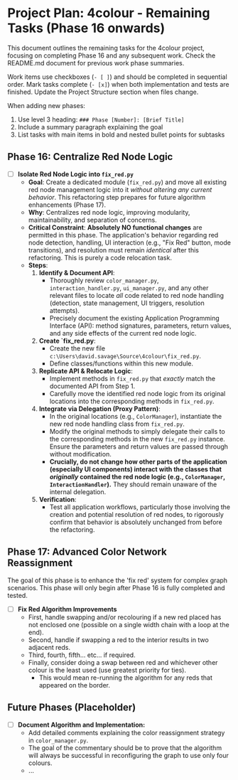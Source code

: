 # Project Plan: 4colour - Remaining Tasks (Phase 16 onwards)

This document outlines the remaining tasks for the 4colour project, focusing on completing Phase 16 and any subsequent work. Check the README.md document for previous work phase summaries.

Work items use checkboxes (`- [ ]`) and should be completed in sequential order. Mark tasks complete (`- [x]`) when both implementation and tests are finished. Update the Project Structure section when files change.

When adding new phases:
1. Use level 3 heading: `### Phase [Number]: [Brief Title]`
2. Include a summary paragraph explaining the goal
3. List tasks with main items in bold and nested bullet points for subtasks

## Phase 16: Centralize Red Node Logic

- [ ] **Isolate Red Node Logic into `fix_red.py`**
    * **Goal**: Create a dedicated module (`fix_red.py`) and move all existing red node management logic into it *without altering any current behavior*. This refactoring step prepares for future algorithm enhancements (Phase 17).
    * **Why**: Centralizes red node logic, improving modularity, maintainability, and separation of concerns.
    * **Critical Constraint**: **Absolutely NO functional changes** are permitted in this phase. The application's behavior regarding red node detection, handling, UI interaction (e.g., "Fix Red" button, mode transitions), and resolution must remain *identical* after this refactoring. This is purely a code relocation task.
    * **Steps**:
        1. **Identify & Document API**:
            - Thoroughly review `color_manager.py`, `interaction_handler.py`, `ui_manager.py`, and any other relevant files to locate *all* code related to red node handling (detection, state management, UI triggers, resolution attempts).
            - Precisely document the existing Application Programming Interface (API): method signatures, parameters, return values, and any side effects of the current red node logic.
        2. **Create `fix_red.py**:
            - Create the new file `c:\Users\david.savage\Source\4colour\fix_red.py`.
            - Define classes/functions within this new module.
        3. **Replicate API & Relocate Logic**:
            - Implement methods in `fix_red.py` that *exactly* match the documented API from Step 1.
            - Carefully move the identified red node logic from its original locations into the corresponding methods in `fix_red.py`.
        4. **Integrate via Delegation (Proxy Pattern)**:
            - In the original locations (e.g., `ColorManager`), instantiate the new red node handling class from `fix_red.py`.
            - Modify the original methods to simply delegate their calls to the corresponding methods in the new `fix_red.py` instance. Ensure the parameters and return values are passed through without modification.
            - **Crucially, do not change how other parts of the application (especially UI components) interact with the classes that *originally* contained the red node logic (e.g., `ColorManager`, `InteractionHandler`).** They should remain unaware of the internal delegation.
        5. **Verification**:
            - Test all application workflows, particularly those involving the creation and potential resolution of red nodes, to rigorously confirm that behavior is absolutely unchanged from before the refactoring.

## Phase 17: Advanced Color Network Reassignment

The goal of this phase is to enhance the 'fix red' system for complex graph scenarios. This phase will only begin after Phase 16 is fully completed and tested.

- [ ] **Fix Red Algorithm Improvements**
    *   First, handle swapping and/or recolouring if a new red placed has not enclosed one (possible on a single width chain with a loop at the end).
    *   Second, handle if swapping a red to the interior results in two adjacent reds.
    *   Third, fourth, fifth... etc... if required.
    *   Finally, consider doing a swap between red and whichever other colour is the least used (use greatest priority for ties).
        *   This would mean re-running the algorithm for any reds that appeared on the border.

## Future Phases (Placeholder)

- [ ] **Document Algorithm and Implementation:**
    *   Add detailed comments explaining the color reassignment strategy in `color_manager.py`.
    *   The goal of the commentary should be to prove that the algorithm will always be successful in reconfiguring the graph to use only four colours.
    *   ...